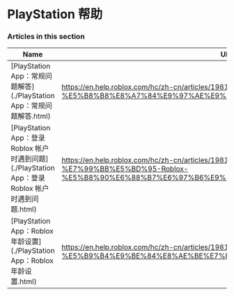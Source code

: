 # PlayStation 帮助  
### Articles in this section
Name|URL
-|-
[PlayStation App：常规问题解答](./PlayStation App：常规问题解答.html) |https://en.help.roblox.com/hc/zh-cn/articles/19813337433620-PlayStation-App-%E5%B8%B8%E8%A7%84%E9%97%AE%E9%A2%98%E8%A7%A3%E7%AD%94
[PlayStation App：登录 Roblox 帐户时遇到问题](./PlayStation App：登录 Roblox 帐户时遇到问题.html) |https://en.help.roblox.com/hc/zh-cn/articles/19810672663572-PlayStation-App-%E7%99%BB%E5%BD%95-Roblox-%E5%B8%90%E6%88%B7%E6%97%B6%E9%81%87%E5%88%B0%E9%97%AE%E9%A2%98
[PlayStation App：Roblox 年龄设置](./PlayStation App：Roblox 年龄设置.html) |https://en.help.roblox.com/hc/zh-cn/articles/19812986896532-PlayStation-App-Roblox-%E5%B9%B4%E9%BE%84%E8%AE%BE%E7%BD%AE